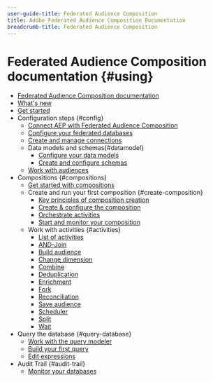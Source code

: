 ```yaml
---
user-guide-title: Federated Audience Composition 
title: Adobe Federated Audience Composition Documentation
breadcrumb-title: Federated Audience Composition
---
```


# Federated Audience Composition documentation {#using}

+ [Federated Audience Composition documentation](home.md)
+ [What's new](start/release-notes.md)
+ [Get started](start/get-started.md)
+ Configuration steps {#config}
    + [Connect AEP with Federated Audience Composition](connections/destinations.md)
    + [Configure your federated databases](connections/federated-db.md)
    + [Create and manage connections](connections/connections.md)
    + Data models and schemas{#datamodel}
        + [Configure your data models](data-management/gs-models.md)
        + [Create and configure schemas](customer/schemas.md)
    + [Work with audiences](customer/audiences.md)
+ Compositions {#compositions}
    + [Get started with compositions](compositions/gs-compositions.md)
    + Create and run your first composition {#create-composition}
        + [Key principles of composition creation](compositions/gs-composition-creation.md)
        + [Create & configure the composition](compositions/create-composition.md)
        + [Orchestrate activities](compositions/orchestrate-activities.md)
        + [Start and monitor your composition](compositions/start-monitor-composition.md)
    + Work with activities {#activities}
        + [List of activities](compositions/activities/about-activities.md)
        + [AND-Join](compositions/activities/and-join.md)
        + [Build audience](compositions/activities/build-audience.md)
        + [Change dimension](compositions/activities/change-dimension.md)
        + [Combine](compositions/activities/combine.md)
        + [Deduplication](compositions/activities/deduplication.md)
        + [Enrichment](compositions/activities/enrichment.md)
        + [Fork](compositions/activities/fork.md)
        + [Reconciliation](compositions/activities/reconciliation.md)
        + [Save audience](compositions/activities/save-audience.md)
        + [Scheduler](compositions/activities/scheduler.md)
        + [Split](compositions/activities/split.md)
        + [Wait](compositions/activities/wait.md)
+ Query the database {#query-database}
    + [Work with the query modeler](query/query-modeler-overview.md)
    + [Build your first query](query/build-query.md)
    + [Edit expressions](query/expression-editor.md)
+ Audit Trail {#audit-trail}
    + [Monitor your databases](admin/audit-trail.md)